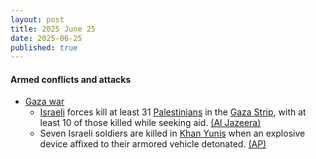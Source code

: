 ```yaml
---
layout: post
title: 2025 June 25
date: 2025-06-25
published: true
---
```



#### Armed conflicts and attacks

* [Gaza war](https://en.wikipedia.org/wiki/Gaza_war "Gaza war")
  * [Israeli](https://en.wikipedia.org/wiki/Israel "Israel") forces kill at least 31 [Palestinians](https://en.wikipedia.org/wiki/Palestinians "Palestinians") in the [Gaza Strip](https://en.wikipedia.org/wiki/Gaza_Strip "Gaza Strip"), with at least 10 of those killed while seeking aid. [(Al Jazeera)](https://www.aljazeera.com/news/liveblog/2025/6/25/live-israel-iran-truce-holds-us-did-not-destroy-iranian-nuclear-programme)
  * Seven Israeli soldiers are killed in [Khan Yunis](https://en.wikipedia.org/wiki/Khan_Yunis "Khan Yunis") when an explosive device affixed to their armored vehicle detonated. [(AP)](https://apnews.com/article/israel-hamas-war-gaza-06-25-2025-fa3d0a63c2b78a2e95984f1122b89317)
